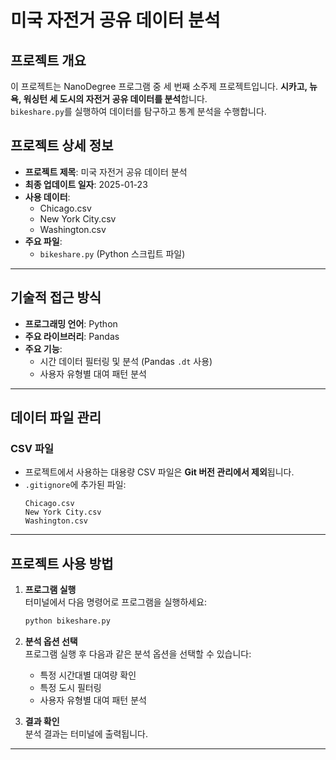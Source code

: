 # 미국 자전거 공유 데이터 분석

## 프로젝트 개요  
이 프로젝트는 NanoDegree 프로그램 중 세 번째 소주제 프로젝트입니다.
**시카고, 뉴욕, 워싱턴 세 도시의 자전거 공유 데이터를 분석**합니다.  
`bikeshare.py`를 실행하여 데이터를 탐구하고 통계 분석을 수행합니다.

## 프로젝트 상세 정보  

- **프로젝트 제목**: 미국 자전거 공유 데이터 분석  
- **최종 업데이트 일자**: 2025-01-23 
- **사용 데이터**:  
  - Chicago.csv  
  - New York City.csv  
  - Washington.csv  
- **주요 파일**:  
  - `bikeshare.py` (Python 스크립트 파일)

---

## 기술적 접근 방식  

- **프로그래밍 언어**: Python  
- **주요 라이브러리**: Pandas  
- **주요 기능**:  
  - 시간 데이터 필터링 및 분석 (Pandas `.dt` 사용)  
  - 사용자 유형별 대여 패턴 분석  

---

## 데이터 파일 관리  

### CSV 파일  
- 프로젝트에서 사용하는 대용량 CSV 파일은 **Git 버전 관리에서 제외**됩니다.  
- `.gitignore`에 추가된 파일:  
  ```plaintext
  Chicago.csv  
  New York City.csv  
  Washington.csv  
  ```

---

## 프로젝트 사용 방법  

1. **프로그램 실행**  
   터미널에서 다음 명령어로 프로그램을 실행하세요:  
   ```bash
   python bikeshare.py
   ```

2. **분석 옵션 선택**  
   프로그램 실행 후 다음과 같은 분석 옵션을 선택할 수 있습니다:  
   - 특정 시간대별 대여량 확인  
   - 특정 도시 필터링  
   - 사용자 유형별 대여 패턴 분석  

3. **결과 확인**  
   분석 결과는 터미널에 출력됩니다.  

---
